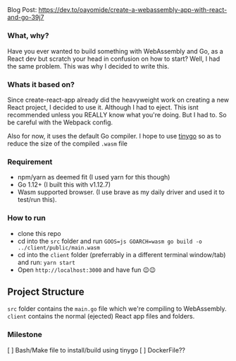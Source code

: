 ##
Blog Post: https://dev.to/oayomide/create-a-webassembly-app-with-react-and-go-39j7

### What, why?
Have you ever wanted to build something with WebAssembly and Go, as a React dev but scratch your head in confusion on how to start? Well, I had the same problem. This was why I decided to write this.


### Whats it based on?
Since create-react-app already did the heavyweight work on creating a new React project, I decided to use it. Although I had to eject. This isnt recommended unless you REALLY know what you're doing. But I had to. So be careful with the Webpack config.

Also for now, it uses the default Go compiler. I hope to use [tinygo](https://tinygo.org) so as to reduce the size of the compiled `.wasm` file

### Requirement
* npm/yarn as deemed fit (I used yarn for this though)
* Go 1.12+ (I built this with v1.12.7)
* Wasm supported browser. (I use brave as my daily driver and used it to test/run this).

### How to run
* clone this repo
* cd into the `src` folder and run ```GOOS=js GOARCH=wasm go build -o ../client/public/main.wasm```
* cd into the `client` folder (preferrably in a different terminal window/tab) and run: ```yarn start```
* Open `http://localhost:3000` and have fun 😉😉

## Project Structure
`src` folder contains the ```main.go``` file which we're compiling to WebAssembly.
`client` contains the normal (ejected) React app files and folders.

### Milestone
 [ ] Bash/Make file to install/build using tinygo
 [ ] DockerFile??

